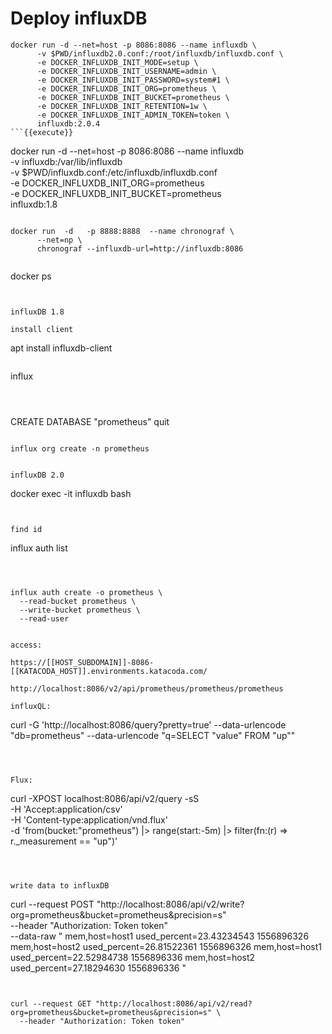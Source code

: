 # Deploy influxDB 


```
docker run -d --net=host -p 8086:8086 --name influxdb \
      -v $PWD/influxdb2.0.conf:/root/influxdb/influxdb.conf \
      -e DOCKER_INFLUXDB_INIT_MODE=setup \
      -e DOCKER_INFLUXDB_INIT_USERNAME=admin \
      -e DOCKER_INFLUXDB_INIT_PASSWORD=system#1 \
      -e DOCKER_INFLUXDB_INIT_ORG=prometheus \
      -e DOCKER_INFLUXDB_INIT_BUCKET=prometheus \
      -e DOCKER_INFLUXDB_INIT_RETENTION=1w \
      -e DOCKER_INFLUXDB_INIT_ADMIN_TOKEN=token \
      influxdb:2.0.4
```{{execute}}     

```
docker run -d  --net=host  -p 8086:8086 --name influxdb \
      -v influxdb:/var/lib/influxdb \
      -v $PWD/influxdb.conf:/etc/influxdb/influxdb.conf \
      -e DOCKER_INFLUXDB_INIT_ORG=prometheus \
      -e DOCKER_INFLUXDB_INIT_BUCKET=prometheus \
      influxdb:1.8
```{{execute}}  

docker run  -d   -p 8888:8888  --name chronograf \
      --net=np \
      chronograf --influxdb-url=http://influxdb:8086


```
docker ps
```{{execute}}


influxDB 1.8

install client
```
apt install influxdb-client
```{{execute}}

```
influx
```{{execute}}



```
CREATE DATABASE "prometheus"
quit
```{{execute}}

influx org create -n prometheus


influxDB 2.0

```
docker exec -it influxdb bash
```{{execute}}


find id
```
influx auth list
```{{execute}}



influx auth create -o prometheus \
  --read-bucket prometheus \
  --write-bucket prometheus \
  --read-user


access:

https://[[HOST_SUBDOMAIN]]-8086-[[KATACODA_HOST]].environments.katacoda.com/

http://localhost:8086/v2/api/prometheus/prometheus/prometheus

influxQL:

```
curl -G 'http://localhost:8086/query?pretty=true' --data-urlencode "db=prometheus" --data-urlencode "q=SELECT \"value\" FROM \"up\""
```{{execute}}



Flux:

```
curl -XPOST localhost:8086/api/v2/query -sS \
  -H 'Accept:application/csv' \
  -H 'Content-type:application/vnd.flux' \
  -d 'from(bucket:"prometheus")
        |> range(start:-5m)
        |> filter(fn:(r) => r._measurement == "up")'  
```{{execute}}



write data to influxDB
```
curl --request POST "http://localhost:8086/api/v2/write?org=prometheus&bucket=prometheus&precision=s" \
  --header "Authorization: Token token" \
  --data-raw "
mem,host=host1 used_percent=23.43234543 1556896326
mem,host=host2 used_percent=26.81522361 1556896326
mem,host=host1 used_percent=22.52984738 1556896336
mem,host=host2 used_percent=27.18294630 1556896336
"
```{{execute}}


curl --request GET "http://localhost:8086/api/v2/read?org=prometheus&bucket=prometheus&precision=s" \
  --header "Authorization: Token token" 